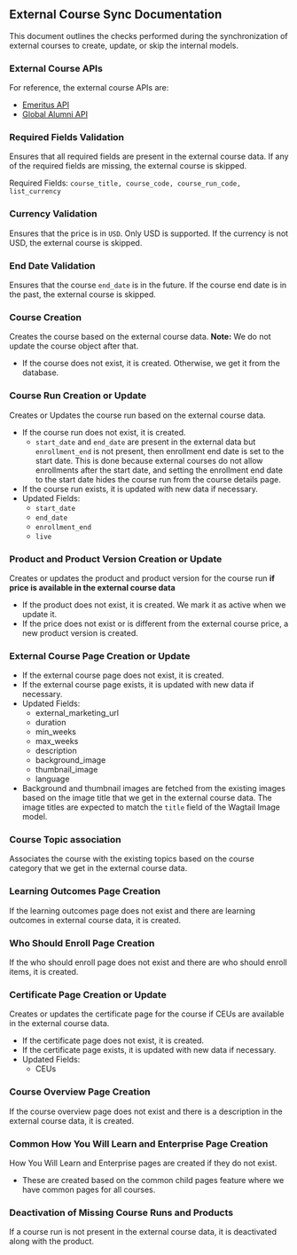 ## External Course Sync Documentation

This document outlines the checks performed during the synchronization of external courses to create, update, or skip the internal models.

### External Course APIs

For reference, the external course APIs are:

- [Emeritus API](https://xpro.mit.edu/api/external_courses/emeritus/)
- [Global Alumni API](https://xpro.mit.edu/api/external_courses/global_alumni/)

### Required Fields Validation

Ensures that all required fields are present in the external course data. If any of the required fields are missing, the external course is skipped.

Required Fields: `course_title, course_code, course_run_code, list_currency`

### Currency Validation

Ensures that the price is in `USD`. Only USD is supported. If the currency is not USD, the external course is skipped.

### End Date Validation

Ensures that the course `end_date` is in the future. If the course end date is in the past, the external course is skipped.

### Course Creation

Creates the course based on the external course data. **Note:** We do not update the course object after that.

- If the course does not exist, it is created. Otherwise, we get it from the database.

### Course Run Creation or Update

Creates or Updates the course run based on the external course data.

- If the course run does not exist, it is created.
  - `start_date` and `end_date` are present in the external data but `enrollment_end` is not present, then enrollment end date is set to the start date. This is done because external courses do not allow enrollments after the start date, and setting the enrollment end date to the start date hides the course run from the course details page.
- If the course run exists, it is updated with new data if necessary.
- Updated Fields:
  - `start_date`
  - `end_date`
  - `enrollment_end`
  - `live`

### Product and Product Version Creation or Update

Creates or updates the product and product version for the course run **if price is available in the external course data**

- If the product does not exist, it is created. We mark it as active when we update it.
- If the price does not exist or is different from the external course price, a new product version is created.

### External Course Page Creation or Update

- If the external course page does not exist, it is created.
- If the external course page exists, it is updated with new data if necessary.
- Updated Fields:
  - external_marketing_url
  - duration
  - min_weeks
  - max_weeks
  - description
  - background_image
  - thumbnail_image
  - language
- Background and thumbnail images are fetched from the existing images based on the image title that we get in the external course data. The image titles are expected to match the `title` field of the Wagtail Image model.

### Course Topic association

Associates the course with the existing topics based on the course category that we get in the external course data.

### Learning Outcomes Page Creation

If the learning outcomes page does not exist and there are learning outcomes in external course data, it is created.

### Who Should Enroll Page Creation

If the who should enroll page does not exist and there are who should enroll items, it is created.

### Certificate Page Creation or Update

Creates or updates the certificate page for the course if CEUs are available in the external course data.

- If the certificate page does not exist, it is created.
- If the certificate page exists, it is updated with new data if necessary.
- Updated Fields:
  - CEUs

### Course Overview Page Creation

If the course overview page does not exist and there is a description in the external course data, it is created.

### Common How You Will Learn and Enterprise Page Creation

How You Will Learn and Enterprise pages are created if they do not exist.

- These are created based on the common child pages feature where we have common pages for all courses.

### Deactivation of Missing Course Runs and Products

If a course run is not present in the external course data, it is deactivated along with the product.
